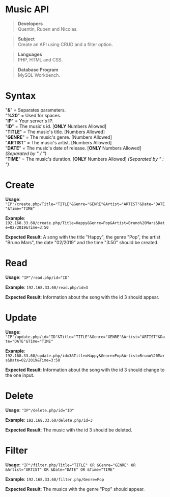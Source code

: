 # Music API
> **Developers**\
Quentin, Ruben and Nicolas.

> **Subject**\
Create an API using CRUD and a filter option.

> **Languages**\
PHP, HTML and CSS.

> **Database Program**\
MySQL Workbench.

# Syntax
"**&**" = Separates parameters.\
"**%20**" = Used for spaces.\
"**IP**" =  Your server's IP.\
"**ID**" = The music's id. [**ONLY** Numbers Allowed]\
"**TITLE**" = The music's title. [Numbers Allowed]\
"**GENRE**" = The music's genre. [Numbers Allowed]\
"**ARTIST**" = The music's artist. [Numbers Allowed]\
"**DATE**" = The music's date of release. [**ONLY** Numbers Allowed] *(Separated by " / ")*\
"**TIME**" = The music's duration. [**ONLY** Numbers Allowed] *(Separated by " : ")*

# Create
**Usage**: ```"IP"/create.php/Title="TITLE"&Genre="GENRE"&Artist="ARTIST"&Date="DATE"&Time="TIME"```

**Example**: ```192.168.33.60/create.php/Title=Happy&Genre=Pop&Artist=Bruno%20Mars&Date=02/2019&Time=3:50```

**Expected Result**: A song with the title "Happy", the genre "Pop", the artist "Bruno Mars", the date "02/2019" and the time "3:50" should be created.

# Read
**Usage**: ```"IP"/read.php/id="ID"```

**Example**: ```192.168.33.60/read.php/id=3```

**Expected Result**: Information about the song with the id 3 should appear.

# Update
**Usage**: ```"IP"/update.php/id="ID"&Title="TITLE"&Genre="GENRE"&Artist="ARTIST"&Date="DATE"&Time="TIME"```

**Example**: ```192.168.33.60/update.php/id=3&Title=Happy&Genre=Pop&Artist=Bruno%20Mars&Date=02/2019&Time=3:50```

**Expected Result**: Information about the song with the id 3 should change to the one input.

# Delete
**Usage**: ```"IP"/delete.php/id="ID"```

**Example**: ```192.168.33.60/delete.php/id=3```

**Expected Result**: The music with the id 3 should be deleted.

# Filter
**Usage**: ```"IP"/filter.php/Title="TITLE" OR &Genre="GENRE" OR &Artist="ARTIST" OR &Date="DATE" OR &Time="TIME"```

**Example**: ```192.168.33.60/filter.php/Genre=Pop```

**Expected Result**: The musics with the genre "Pop" should appear.